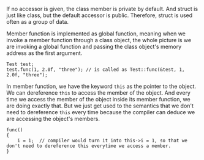 If no accessor is given, the class member is private by default. And struct is just like class, but the default accessor is public. Therefore, struct is used often as a group of data.

Member function is implemented as global function, meaning when we invoke a member function through a class object, the whole picture is we are invoking a global function and passing the class object's memory address as the first argument.
```
Test test;
test.func(1, 2.0f, "three"); // is called as Test::func(&test, 1, 2.0f, "three");
```

In member function, we have the keyword `this` as the pointer to the object. We can dereference `this` to access the member of the object. And every time we access the member of the object inside its member function, we are doing exactly that. But we just get used to the semantics that we don't need to dereference `this` every time because the compiler can deduce we are accessing the object's members.
```
func()
{
	i = 1;  // compiler would turn it into this->i = 1, so that we don't need to dereference this everytime we access a member.
}
```